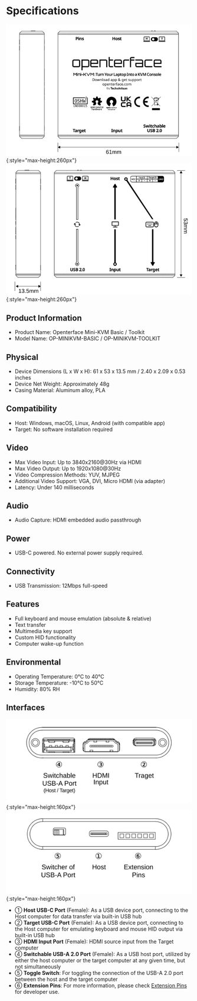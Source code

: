 # Specifications

![lig-front](images/product/minikvm-v1-9-front.svg){:style="max-height:260px"}
![lig-back](images/product/minikvm-v1-9-back.svg){:style="max-height:260px"}

## Product Information
- Product Name: Openterface Mini-KVM Basic / Toolkit
- Model Name: OP-MINIKVM-BASIC / OP-MINIKVM-TOOLKIT

## Physical
- Device Dimensions (L x W x H): 61 x 53 x 13.5 mm / 2.40 x 2.09 x 0.53 inches
- Device Net Weight: Approximately 48g
- Casing Material: Aluminum alloy, PLA

## Compatibility
- Host: Windows, macOS, Linux, Android (with compatible app)
- Target: No software installation required

## Video
- Max Video Input: Up to 3840x2160@30Hz via HDMI
- Max Video Output: Up to 1920x1080@30Hz
- Video Compression Methods: YUV, MJPEG
- Additional Video Support: VGA, DVI, Micro HDMI (via adapter)
- Latency: Under 140 milliseconds

## Audio
- Audio Capture: HDMI embedded audio passthrough

## Power
- USB-C powered. No external power supply required.

## Connectivity
- USB Transmission: 12Mbps full-speed

## Features
- Full keyboard and mouse emulation (absolute & relative)
- Text transfer
- Multimedia key support
- Custom HID functionality
- Computer wake-up function

## Environmental
- Operating Temperature: 0°C to 40°C
- Storage Temperature: -10°C to 50°C
- Humidity: 80% RH

## Interfaces

![target-side](images/product/minikvm-v1-9-target.svg){:style="max-height:160px"}
![host-side](images/product/minikvm-v1-9-host.svg){:style="max-height:160px"}

- ① **Host USB-C Port** (Female): As a USB device port, connecting to the Host computer for data transfer via built-in USB hub
- ② **Target USB-C Port** (Female): As a USB device port, connecting to the Host computer for emulating keyboard and mouse HID output via built-in USB hub
- ③ **HDMI Input Port** (Female): HDMI source input from the Target computer
- ④ **Switchable USB-A 2.0 Port** (Female): As a USB host port, utilized by either the host computer or the target computer at any given time, but not simultaneously
- ⑤ **Toggle Switch**: For toggling the connection of the USB-A 2.0 port between the host and the target computer
- ⑥ **Extension Pins**: For more information, please check [Extension Pins](/extension-pin) for developer use.